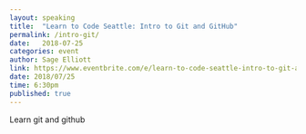 ```yaml
---
layout: speaking
title:  "Learn to Code Seattle: Intro to Git and GitHub"
permalink: /intro-git/
date:   2018-07-25
categories: event
author: Sage Elliott
link: https://www.eventbrite.com/e/learn-to-code-seattle-intro-to-git-and-github-726-tickets-48139700139
date: 2018/07/25
time: 6:30pm
published: true
---
```


Learn git and github